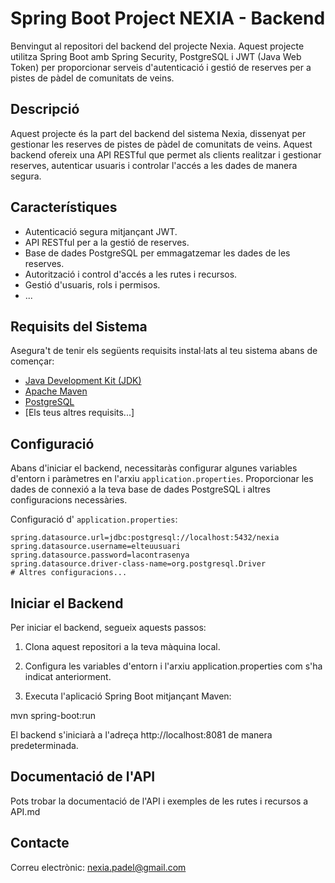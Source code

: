 # Spring Boot Project NEXIA - Backend

Benvingut al repositori del backend del projecte Nexia. Aquest projecte utilitza Spring Boot amb Spring Security, PostgreSQL i JWT (Java Web Token) per proporcionar serveis d'autenticació i gestió de reserves per a pistes de pàdel de comunitats de veins.

## Descripció

Aquest projecte és la part del backend del sistema Nexia, dissenyat per gestionar les reserves de pistes de pàdel de comunitats de veins. 
Aquest backend ofereix una API RESTful que permet als clients realitzar i gestionar reserves, autenticar usuaris i controlar l'accés a les dades de manera segura.

## Característiques

- Autenticació segura mitjançant JWT.
- API RESTful per a la gestió de reserves.
- Base de dades PostgreSQL per emmagatzemar les dades de les reserves.
- Autorització i control d'accés a les rutes i recursos.
- Gestió d'usuaris, rols i permisos.
- ...

## Requisits del Sistema

Asegura't de tenir els següents requisits instal·lats al teu sistema abans de començar:

- [Java Development Kit (JDK)](https://www.oracle.com/java/technologies/javase-downloads.html)
- [Apache Maven](https://maven.apache.org/)
- [PostgreSQL](https://www.postgresql.org/)
- [Els teus altres requisits...]

## Configuració

Abans d'iniciar el backend, necessitaràs configurar algunes variables d'entorn i paràmetres en l'arxiu `application.properties`.
Proporcionar les dades de connexió a la teva base de dades PostgreSQL i altres configuracions necessàries.

Configuració d' `application.properties`:

```properties
spring.datasource.url=jdbc:postgresql://localhost:5432/nexia
spring.datasource.username=elteuusuari
spring.datasource.password=lacontrasenya
spring.datasource.driver-class-name=org.postgresql.Driver
# Altres configuracions...

```

## Iniciar el Backend

Per iniciar el backend, segueix aquests passos:

1. Clona aquest repositori a la teva màquina local.

2. Configura les variables d'entorn i l'arxiu application.properties com s'ha indicat anteriorment.

3. Executa l'aplicació Spring Boot mitjançant Maven:

mvn spring-boot:run

El backend s'iniciarà a l'adreça http://localhost:8081 de manera predeterminada.


## Documentació de l'API 

Pots trobar la documentació de l'API i exemples de les rutes i recursos a API.md

## Contacte

Correu electrònic: nexia.padel@gmail.com 